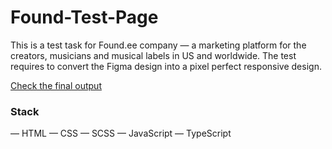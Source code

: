 # Found-Test-Page

This is a test task for Found.ee company — a marketing platform for the creators, musicians and musical labels in US and worldwide.
The test requires to convert the Figma design into a pixel perfect responsive design.

<a href="https://found-test-page.vercel.app/" target="_blank">Check the final output</a>

### Stack

— HTML
— CSS
— SCSS
— JavaScript
— TypeScript
